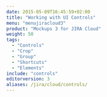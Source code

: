 ```yaml
---
date: 2015-05-09T16:45:59+02:00
title: "Working with UI Controls"
menu: "menujiracloud3"
product: "Mockups 3 for JIRA Cloud"
weight: 50
tags:
  - "Controls"
  - "Crop"
  - "Group"
  - "Shortcuts"
  - "Elements"
include: "controls"
editorversion: 3
aliases: /jira/cloud/controls/
---
```

